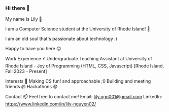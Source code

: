 ### Hi there 👋

My name is Lily 🌱

I am a Computer Science student at the University of Rhode Island! 🌊

I am an old soul that's passionate about technology :)

Happy to have you here 😊

Work Experience ⚡
Undergraduate Teaching Assistant at University of Rhode Island - Joy of Programming (HTML, CSS, Javascript) [Rhode Island, Fall 2023 - Present]

Interests 💬
Making CS fun! and approachable ;0
Building and meeting friends @ Hackathons 😎

Contact 📫
Feel free to contact me!
Email: lily.ngn001@gmail.com
LinkedIn: https://www.linkedin.com/in/lily-nguyen02/
<!--
**lily-n20/lily-n20** is a ✨ _special_ ✨ repository because its `README.md` (this file) appears on your GitHub profile.

Here are some ideas to get you started:

- 🔭 I’m currently working on ...
- 🌱 I’m currently learning ...
- 👯 I’m looking to collaborate on ...
- 🤔 I’m looking for help with ...
- 💬 Ask me about ...
- 📫 How to reach me: ...
- 😄 Pronouns: ...
- ⚡ Fun fact: ...
-->
